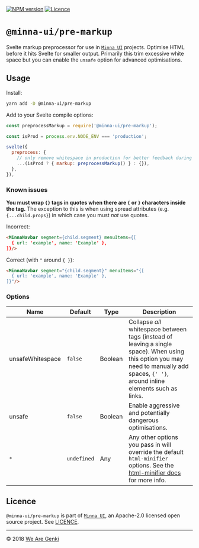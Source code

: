 <!-- markdownlint-disable first-line-h1 ol-prefix -->

[![NPM version](https://img.shields.io/npm/v/@minna-ui/pre-markup.svg)](https://www.npmjs.com/package/@minna-ui/pre-markup)
[![Licence](https://img.shields.io/npm/l/@minna-ui/pre-markup.svg)](https://github.com/WeAreGenki/minna-ui/blob/master/LICENCE)

# `@minna-ui/pre-markup`

Svelte markup preprocessor for use in [`Minna UI`](https://github.com/WeAreGenki/minna-ui) projects. Optimise HTML before it hits Svelte for smaller output. Primarily this trim excessive white space but you can enable the `unsafe` option for advanced optimisations.

## Usage

Install:

```sh
yarn add -D @minna-ui/pre-markup
```

Add to your Svelte compile options:

```js
const preprocessMarkup = require('@minna-ui/pre-markup');

const isProd = process.env.NODE_ENV === 'production';

svelte({
  preprocess: {
    // only remove whitespace in production for better feedback during development
    ...(isProd ? { markup: preprocessMarkup() } : {}),
  },
}),
```

### Known issues

**You must wrap `{}` tags in quotes when there are `{` or `}` characters inside the tag.** The exception to this is when using spread attributes (e.g. `{...child.props}`) in which case you must _not_ use quotes.

Incorrect:

```html
<MinnaNavbar segment={child.segment} menuItems={[
  { url: 'example', name: 'Example' },
]}/>
```

Correct (with `"` around `{ }`):

```html
<MinnaNavbar segment="{child.segment}" menuItems="{[
  { url: 'example', name: 'Example' },
]}"/>
```

### Options

| Name | Default | Type | Description |
| --- | --- | --- | --- |
| unsafeWhitespace | `false` | Boolean | Collapse _all_ whitespace between tags (instead of leaving a single space). When using this option you may need to manually add spaces, `{' '}`, around inline elements such as links. |
| unsafe | `false` | Boolean | Enable aggressive and potentially dangerous optimisations. |
| `*` | `undefined` | Any | Any other options you pass in will override the default `html-minifier` options. See the [html-minifier docs](https://github.com/kangax/html-minifier) for more info. |

## Licence

`@minna-ui/pre-markup` is part of [`Minna UI`](https://github.com/WeAreGenki/minna-ui), an Apache-2.0 licensed open source project. See [LICENCE](https://github.com/WeAreGenki/minna-ui/blob/master/LICENCE).

-----

© 2018 [We Are Genki](https://wearegenki.com)
